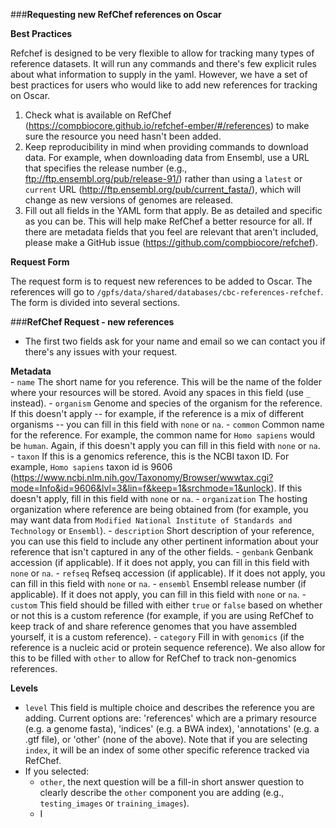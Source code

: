 
###**Requesting new RefChef references on Oscar**

**Best Practices**

Refchef is designed to be very flexible to allow for tracking many types of reference datasets. It will run any commands and there's few explicit rules about what information to supply in the yaml. However, we have a set of best practices for users who would like to add new references for tracking on Oscar. 

1. Check what is available on RefChef (https://compbiocore.github.io/refchef-ember/#/references) to make sure the resource you need hasn't been added.
2. Keep reproducibility in mind when providing commands to download data. For example, when downloading data from Ensembl, use a URL that specifies the release number (e.g., ftp://ftp.ensembl.org/pub/release-91/) rather than using a `latest` or `current` URL (http://ftp.ensembl.org/pub/current_fasta/), which will change as new versions of genomes are released.
3. Fill out all fields in the YAML form that apply. Be as detailed and specific as you can be. This will help make RefChef a better resource for all. If there are metadata fields that you feel are relevant that aren't included, please make a GitHub issue (https://github.com/compbiocore/refchef).

**Request Form**

The request form is to request new references to be added to Oscar. The references will go to `/gpfs/data/shared/databases/cbc-references-refchef`. The form is divided into several sections. 

###**RefChef Request - new references**

- The first two fields ask for your name and email so we can contact you if there's any issues with your request. 

**Metadata**     
    - `name` The short name for you reference. This will be the name of the folder where your resources will be stored. Avoid any spaces in this field (use `_` instead).
    - `organism` Genome and species of the organism for the reference. If this doesn't apply -- for example, if the reference is a mix of different organisms -- you can fill in this field with `none` or `na`.
    - `common` Common name for the reference. For example, the common name for `Homo sapiens` would be `human`. Again, if this doesn't apply you can fill in this field with `none` or `na`.
    - `taxon` If this is a genomics reference, this is the NCBI taxon ID. For example, `Homo sapiens` taxon id is 9606  (https://www.ncbi.nlm.nih.gov/Taxonomy/Browser/wwwtax.cgi?mode=Info&id=9606&lvl=3&lin=f&keep=1&srchmode=1&unlock). If this doesn't apply, fill in this field with `none` or `na`.
    - `organization` The hosting organization where reference are being obtained from (for example, you may want data from `Modified National Institute of Standards and Technology` or `Ensembl`). 
    - `description` Short description of your reference, you can use this field to include any other pertinent information about your reference that isn't captured in any of the other fields.
    - `genbank` Genbank accession (if applicable). If it does not apply, you can fill in this field with `none` or `na`.
    - `refseq` Refseq accession (if applicable). If it does not apply, you can fill in this field with `none` or `na`.
    - `ensembl` Ensembl release number (if applicable). If it does not apply, you can fill in this field with `none` or `na`.
    - `custom` This field should be filled with either `true` or `false` based on whether or not this is a custom reference (for example, if you are using RefChef to keep track of and share reference genomes that you have assembled yourself, it is a custom reference).
    - `category` Fill in with `genomics` (if the reference is a nucleic acid or protein sequence reference). We also allow for this to be filled with `other` to allow for RefChef to track non-genomics references.  

**Levels**     
  - `level` This field is multiple choice and describes the reference you are adding. Current options are: 'references' which are a primary resource (e.g. a genome fasta), 'indices' (e.g. a BWA index), 'annotations' (e.g. a .gtf file), or 'other' (none of the above). Note that if you are selecting `index`, it will be an index of some other specific reference tracked via RefChef. 
  - If you selected:
    - `other`, the next question will be a fill-in short answer question to clearly describe the `other` component you are adding (e.g., `testing_images` or `training_images`).
    - I
